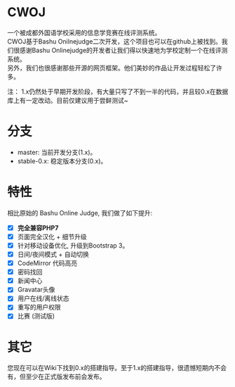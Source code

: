 # CWOJ     
一个被成都外国语学校采用的信息学竞赛在线评测系统。     
CWOJ基于Bashu Onilnejudge二次开发，这个项目也可以在github上被找到。我们很感谢Bashu Onlinejudge的开发者让我们得以快速地为学校定制一个在线评测系统。     
另外，我们也很感谢那些开源的网页框架。他们美妙的作品让开发过程轻松了许多。     
     
注： 1.x仍然处于早期开发阶段，有大量只写了不到一半的代码，并且较0.x在数据库上有一定改动。目前仅建议用于尝鲜测试~     
     
# 分支
- master: 当前开发分支(1.x)。
- stable-0.x: 稳定版本分支(0.x)。

# 特性
相比原始的 Bashu Online Judge, 我们做了如下提升:
- [X] <b>完全兼容PHP7</b>
- [X] 页面完全汉化 + 细节升级
- [X] 针对移动设备优化, 升级到Bootstrap 3。
- [X] 日间/夜间模式 + 自动切换
- [X] CodeMirror 代码高亮
- [X] 密码找回    
- [X] 新闻中心
- [X] Gravatar头像
- [X] 用户在线/离线状态    
- [X] 重写的用户权限    
- [X] 比赛 (测试版) 

# 其它    
您现在可以在Wiki下找到0.x的搭建指导。至于1.x的搭建指导，很遗憾短期内不会有，但至少在正式版发布前会发布。
